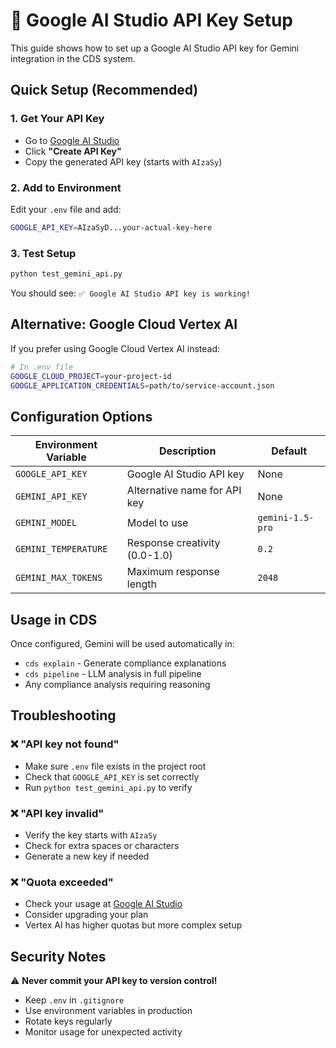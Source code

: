 # 🔑 Google AI Studio API Key Setup

This guide shows how to set up a Google AI Studio API key for Gemini integration in the CDS system.

## Quick Setup (Recommended)

### 1. Get Your API Key
- Go to [Google AI Studio](https://makersuite.google.com/app/apikey)
- Click **"Create API Key"**
- Copy the generated API key (starts with `AIzaSy`)

### 2. Add to Environment
Edit your `.env` file and add:
```bash
GOOGLE_API_KEY=AIzaSyD...your-actual-key-here
```

### 3. Test Setup
```bash
python test_gemini_api.py
```

You should see: `✅ Google AI Studio API key is working!`

## Alternative: Google Cloud Vertex AI

If you prefer using Google Cloud Vertex AI instead:

```bash
# In .env file
GOOGLE_CLOUD_PROJECT=your-project-id
GOOGLE_APPLICATION_CREDENTIALS=path/to/service-account.json
```

## Configuration Options

| Environment Variable | Description | Default |
|---------------------|-------------|---------|
| `GOOGLE_API_KEY` | Google AI Studio API key | None |
| `GEMINI_API_KEY` | Alternative name for API key | None |
| `GEMINI_MODEL` | Model to use | `gemini-1.5-pro` |
| `GEMINI_TEMPERATURE` | Response creativity (0.0-1.0) | `0.2` |
| `GEMINI_MAX_TOKENS` | Maximum response length | `2048` |

## Usage in CDS

Once configured, Gemini will be used automatically in:
- `cds explain` - Generate compliance explanations
- `cds pipeline` - LLM analysis in full pipeline
- Any compliance analysis requiring reasoning

## Troubleshooting

### ❌ "API key not found"
- Make sure `.env` file exists in the project root
- Check that `GOOGLE_API_KEY` is set correctly
- Run `python test_gemini_api.py` to verify

### ❌ "API key invalid"
- Verify the key starts with `AIzaSy`
- Check for extra spaces or characters
- Generate a new key if needed

### ❌ "Quota exceeded"
- Check your usage at [Google AI Studio](https://makersuite.google.com)
- Consider upgrading your plan
- Vertex AI has higher quotas but more complex setup

## Security Notes

⚠️ **Never commit your API key to version control!**

- Keep `.env` in `.gitignore`
- Use environment variables in production
- Rotate keys regularly
- Monitor usage for unexpected activity
